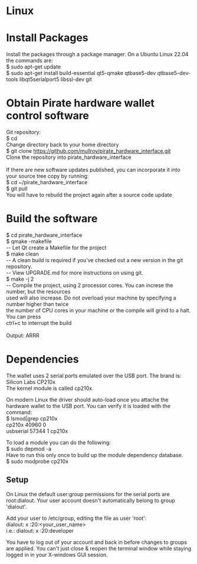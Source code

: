# Linux
# Install Packages
Install the packages through a package manager. On a Ubuntu Linux 22.04 the commands are:<br>
$ sudo apt-get update<br>
$ sudo apt-get install build-essential qt5-qmake qtbase5-dev qtbase5-dev-tools libqt5serialport5 libssl-dev git<br>

# Obtain Pirate hardware wallet control software
Git repository:<br>
$ cd<br>
Change directory back to your home directory<br>
$ git clone https://github.com/mullroy/pirate_hardware_interface.git<br>
Clone the repository into pirate_hardware_interface<br>
<br>
If there are new software updates published, you can incorporate it into your source tree copy by running:<br>
$ cd ~/pirate_hardware_interface<br>
$ git pull<br>
You will have to rebuild the project again after a source code update

# Build the software
$ cd pirate_hardware_interface<br>
$ qmake -makefile<br>
   -- Let Qt create a Makefile for the project<br>
$ make clean<br>
   -- A clean build is required if you've checked out a new version in the git repository.<br>
   -- View UPGRADE.md for more instructions on using git.<br>
$ make -j 2<br>
   -- Compile the project, using 2 processor cores. You can increse the number, but the resources<br>
      used will also increase. Do not overload your machine by specifying a number higher than twice <br>
      the number of CPU cores in your machine or the compile will grind to a halt. You can press <br>
      ctrl+c to interrupt the build<br>
      <br>
Output: ARRR

# Dependencies
The wallet uses 2 serial ports emulated over the USB port. The brand is: Silicon Labs CP210x<br>
The kernel module is called cp210x.

On modern Linux the driver should auto-load once you attache the hardware wallet to the USB port. You can verify it is loaded with the command:<br> 
$ lsmod|grep cp210x<br>
cp210x                 40960  0<br>
usbserial              57344  1 cp210x<br>

To load a module you can do the following:<br>
$ sudo depmod -a<br>
  Have to run this only once to build up the module dependency database.<br>
$ sudo modprobe cp210x<br>

Setup
-----
On Linux the default user:group permissions for the serial ports are root:dialout. Your user account doesn't automatically belong to group 'dialout'.

Add your user to /etc/group, editing the file as user 'root':<br>
  dialout: x :20:<your_user_name><br>
  i.e.: dialout: x :20:developer<br>

You have to log out of your account and back in before changes to groups are applied. You can't just close & reopen the terminal window while
staying logged in in your X-windows GUI session.
